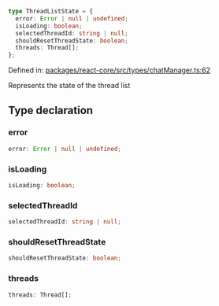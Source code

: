 ```ts
type ThreadListState = {
  error: Error | null | undefined;
  isLoading: boolean;
  selectedThreadId: string | null;
  shouldResetThreadState: boolean;
  threads: Thread[];
};
```

Defined in: [packages/react-core/src/types/chatManager.ts:62](https://github.com/thesysdev/crayon/blob/42bf9c916a4f4ba514db529a08f9461bfbbad8ca/js/packages/react-core/src/types/chatManager.ts#L62)

Represents the state of the thread list

## Type declaration

### error

```ts
error: Error | null | undefined;
```

### isLoading

```ts
isLoading: boolean;
```

### selectedThreadId

```ts
selectedThreadId: string | null;
```

### shouldResetThreadState

```ts
shouldResetThreadState: boolean;
```

### threads

```ts
threads: Thread[];
```

